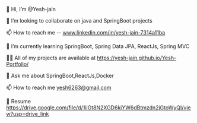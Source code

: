 👋 Hi, I’m @Yesh-jain

💞️ I’m looking to collaborate on java  and SpringBoot projects
  
📫 How to reach me -- www.linkedin.com/in/yesh-jain-7314a11ba

🌱 I’m currently learning SpringBoot, Spring Data JPA, ReactJs, Spring MVC

👨‍💻 All of my projects are available at  https://yesh-jain.github.io/Yesh-Portfolio/

💬 Ask me about SpringBoot,ReactJs,Docker

📫 How to reach me yesh6263@gmail.com

📄 Resume https://drive.google.com/file/d/1iIGt8N2XGD6kjYW6dBtmzdn2jGtoWyQI/view?usp=drive_link


<!---
Yesh-jain/Yesh-jain is a ✨ special ✨ repository because its `README.md` (this file) appears on your GitHub profile.
You can click the Preview link to take a look at your changes.
--->
